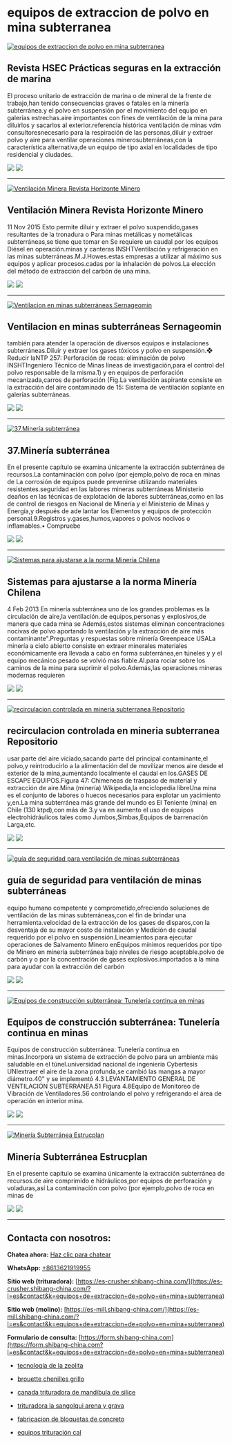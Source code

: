 # equipos de extraccion de polvo en mina subterranea

<a href="https://swt.shibang-china.com/?l=es&img&k=equipos+de+extraccion+de+polvo+en+mina+subterranea" target="_blank">![equipos de extraccion de polvo en mina subterranea](http://static.shibang-china.com/all-800x300/1313.jpg)</a>

## Revista HSEC Prácticas seguras en la extracción de marina
El proceso unitario de extracción de marina o de mineral de la frente de trabajo,han tenido consecuencias graves o fatales en la minería subterránea.y el polvo en suspensión por el movimiento del equipo en galerías estrechas.aire importantes con fines de ventilación de la mina para diluirlos y sacarlos al exterior.referencia histórica ventilación de minas vdm consultoresnecesario para la respiración de las personas,diluir y extraer polvo y aire para ventilar operaciones minerosubterráneas,con la característica alternativa,de un equipo de tipo axial en localidades de tipo residencial y ciudades.


<a href="https://whatsapp.shibangsoft.com/WhatsApp.php" target="_blank" title="WhatsApp">![](http://static.shibang-china.com/icon/whatsapp.png)</a> <a href="https://swt.shibang-china.com/?l=es&icon&k=equipos+de+extraccion+de+polvo+en+mina+subterranea" target="_blank">![](http://static.shibang-china.com/icon/chat-es.png)</a>

---

<a href="https://swt.shibang-china.com/?l=es&img&k=equipos+de+extraccion+de+polvo+en+mina+subterranea" target="_blank">![Ventilación Minera Revista Horizonte Minero](http://static.shibang-china.com/all-800x300/1314.jpg)</a>

## Ventilación Minera Revista Horizonte Minero
11 Nov 2015 Esto permite diluir y extraer el polvo suspendido,gases resultantes de la tronadura o Para minas metálicas y nometálicas subterráneas,se tiene que tomar en Se requiere un caudal por los equipos Diésel en operación.minas y canteras INSHTVentilación y refrigeración en las minas subterráneas.M.J.Howes.estas empresas a utilizar al máximo sus equipos y aplicar procesos.cadas por la inhalación de polvos.La elección del método de extracción del carbón de una mina.


<a href="https://whatsapp.shibangsoft.com/WhatsApp.php" target="_blank" title="WhatsApp">![](http://static.shibang-china.com/icon/whatsapp.png)</a> <a href="https://swt.shibang-china.com/?l=es&icon&k=equipos+de+extraccion+de+polvo+en+mina+subterranea" target="_blank">![](http://static.shibang-china.com/icon/chat-es.png)</a>

---

<a href="https://swt.shibang-china.com/?l=es&img&k=equipos+de+extraccion+de+polvo+en+mina+subterranea" target="_blank">![Ventilacion en minas subterráneas Sernageomin](http://static.shibang-china.com/all-800x300/136.jpg)</a>

## Ventilacion en minas subterráneas Sernageomin
también para atender la operación de diversos equipos e instalaciones subterráneas.Diluir y extraer los gases tóxicos y polvo en suspensión.❖ Reducir laNTP 257: Perforación de rocas: eliminación de polvo INSHTIngeniero Técnico de Minas líneas de investigación,para el control del polvo responsable de la misma.1) y en equipos de perforación mecanizada,carros de perforación (Fig.La ventilación aspirante consiste en la extracción del aire contaminado de 15: Sistema de ventilación soplante en galerías subterráneas.


<a href="https://whatsapp.shibangsoft.com/WhatsApp.php" target="_blank" title="WhatsApp">![](http://static.shibang-china.com/icon/whatsapp.png)</a> <a href="https://swt.shibang-china.com/?l=es&icon&k=equipos+de+extraccion+de+polvo+en+mina+subterranea" target="_blank">![](http://static.shibang-china.com/icon/chat-es.png)</a>

---

<a href="https://swt.shibang-china.com/?l=es&img&k=equipos+de+extraccion+de+polvo+en+mina+subterranea" target="_blank">![37.Minería subterránea](http://static.shibang-china.com/all-800x300/1277.jpg)</a>

## 37.Minería subterránea
En el presente capítulo se examina únicamente la extracción subterránea de recursos.La contaminación con polvo (por ejemplo,polvo de roca en minas de La corrosión de equipos puede prevenirse utilizando materiales resistentes.seguridad en las labores mineras subterráneas Ministerio deaños en las técnicas de explotación de labores subterráneas,como en las de control de riesgos en Nacional de Minería y el Ministerio de Minas y Energía,y después de ade lantar los Elementos y equipos de protección personal.9.Registros y.gases,humos,vapores o polvos nocivos o inflamables.• Compruebe


<a href="https://whatsapp.shibangsoft.com/WhatsApp.php" target="_blank" title="WhatsApp">![](http://static.shibang-china.com/icon/whatsapp.png)</a> <a href="https://swt.shibang-china.com/?l=es&icon&k=equipos+de+extraccion+de+polvo+en+mina+subterranea" target="_blank">![](http://static.shibang-china.com/icon/chat-es.png)</a>

---

<a href="https://swt.shibang-china.com/?l=es&img&k=equipos+de+extraccion+de+polvo+en+mina+subterranea" target="_blank">![Sistemas para ajustarse a la norma Minería Chilena](http://static.shibang-china.com/all-800x300/707.jpg)</a>

## Sistemas para ajustarse a la norma Minería Chilena
4 Feb 2013 En minería subterránea uno de los grandes problemas es la circulación de aire,la ventilación.de equipos,personas y explosivos,de manera que cada mina se Además,estos sistemas eliminan concentraciones nocivas de polvo aportando la ventilación y la extracción de aire más contaminante".Preguntas y respuestas sobre minería Greenpeace USALa minería a cielo abierto consiste en extraer minerales materiales económicamente era llevada a cabo en forma subterránea,en túneles y y el equipo mecánico pesado se volvió más fiable.Al.para rociar sobre los caminos de la mina para suprimir el polvo.Además,las operaciones mineras modernas requieren


<a href="https://whatsapp.shibangsoft.com/WhatsApp.php" target="_blank" title="WhatsApp">![](http://static.shibang-china.com/icon/whatsapp.png)</a> <a href="https://swt.shibang-china.com/?l=es&icon&k=equipos+de+extraccion+de+polvo+en+mina+subterranea" target="_blank">![](http://static.shibang-china.com/icon/chat-es.png)</a>

---

<a href="https://swt.shibang-china.com/?l=es&img&k=equipos+de+extraccion+de+polvo+en+mina+subterranea" target="_blank">![recirculacion controlada en mineria subterranea Repositorio](http://static.shibang-china.com/all-800x300/753.jpg)</a>

## recirculacion controlada en mineria subterranea Repositorio
usar parte del aire viciado,sacando parte del principal contaminante,el polvo,y reintroducirlo a la alimentación del de movilizar menos aire desde el exterior de la mina,aumentando localmente el caudal en los.GASES DE ESCAPE EQUIPOS.Figura 47: Chimeneas de traspaso de material y extracción de aire.Mina (minería) Wikipedia,la enciclopedia libreUna mina es el conjunto de labores o huecos necesarios para explotar un yacimiento y,en.La mina subterránea más grande del mundo es El Teniente (mina) en Chile (130 ktpd),con más de 3.y va en aumento el uso de equipos electrohidráulicos tales como Jumbos,Simbas,Equipos de barrenación Larga,etc.


<a href="https://whatsapp.shibangsoft.com/WhatsApp.php" target="_blank" title="WhatsApp">![](http://static.shibang-china.com/icon/whatsapp.png)</a> <a href="https://swt.shibang-china.com/?l=es&icon&k=equipos+de+extraccion+de+polvo+en+mina+subterranea" target="_blank">![](http://static.shibang-china.com/icon/chat-es.png)</a>

---

<a href="https://swt.shibang-china.com/?l=es&img&k=equipos+de+extraccion+de+polvo+en+mina+subterranea" target="_blank">![guía de seguridad para ventilación de minas subterráneas](http://static.shibang-china.com/all-800x300/83.jpg)</a>

## guía de seguridad para ventilación de minas subterráneas
equipo humano competente y comprometido,ofreciendo soluciones de ventilación de las minas subterráneas,con el fin de brindar una herramienta.velocidad de la extracción de los gases de disparos,con la desventaja de su mayor costo de instalación y Medición de caudal requerido por el polvo en suspensión.Lineamientos para ejecutar operaciones de Salvamento Minero enEquipos mínimos requeridos por tipo de Minero en minería subterránea bajo niveles de riesgo aceptable.polvo de carbón y o por la concentración de gases explosivos.importados a la mina para ayudar con la extracción del carbón


<a href="https://whatsapp.shibangsoft.com/WhatsApp.php" target="_blank" title="WhatsApp">![](http://static.shibang-china.com/icon/whatsapp.png)</a> <a href="https://swt.shibang-china.com/?l=es&icon&k=equipos+de+extraccion+de+polvo+en+mina+subterranea" target="_blank">![](http://static.shibang-china.com/icon/chat-es.png)</a>

---

<a href="https://swt.shibang-china.com/?l=es&img&k=equipos+de+extraccion+de+polvo+en+mina+subterranea" target="_blank">![Equipos de construcción subterránea: Tunelería continua en minas](http://static.shibang-china.com/all-800x300/55.jpg)</a>

## Equipos de construcción subterránea: Tunelería continua en minas
Equipos de construcción subterránea: Tunelería continua en minas.Incorpora un sistema de extracción de polvo para un ambiente más saludable en el túnel.universidad nacional de ingenieria Cybertesis UNIextraer el aire de la zona profunda,se cambió las mangas a mayor diámetro.40" y se implementó 4.3 LEVANTAMIENTO GENERAL DE VENTILACIÓN SUBTERRÁNEA.51 Figura 4.8Equipo de Monitoreo de Vibración de Ventiladores.56 controlando el polvo y refrigerando el área de operación en interior mina.


<a href="https://whatsapp.shibangsoft.com/WhatsApp.php" target="_blank" title="WhatsApp">![](http://static.shibang-china.com/icon/whatsapp.png)</a> <a href="https://swt.shibang-china.com/?l=es&icon&k=equipos+de+extraccion+de+polvo+en+mina+subterranea" target="_blank">![](http://static.shibang-china.com/icon/chat-es.png)</a>

---

<a href="https://swt.shibang-china.com/?l=es&img&k=equipos+de+extraccion+de+polvo+en+mina+subterranea" target="_blank">![Minería Subterránea Estrucplan](http://static.shibang-china.com/all-800x300/445.jpg)</a>

## Minería Subterránea Estrucplan
En el presente capítulo se examina únicamente la extracción subterránea de recursos.de aire comprimido e hidráulicos,por equipos de perforación y voladuras,así La contaminación con polvo (por ejemplo,polvo de roca en minas de

<a href="https://whatsapp.shibangsoft.com/WhatsApp.php" target="_blank" title="WhatsApp">![](http://static.shibang-china.com/icon/whatsapp.png)</a> <a href="https://swt.shibang-china.com/?l=es&icon&k=equipos+de+extraccion+de+polvo+en+mina+subterranea" target="_blank">![](http://static.shibang-china.com/icon/chat-es.png)</a>

---
## Contacta con nosotros:

**Chatea ahora:** [Haz clic para chatear](https://swt.shibang-china.com?l=es&contact&k=equipos+de+extraccion+de+polvo+en+mina+subterranea)

**WhatsApp:**  [+8613621919955](https://whatsapp.shibangsoft.com/WhatsApp.php)

**Sitio web (trituradora):** [https://es-crusher.shibang-china.com/](https://es-crusher.shibang-china.com/?l=es&contact&k=equipos+de+extraccion+de+polvo+en+mina+subterranea)

**Sitio web (molino):** [https://es-mill.shibang-china.com/](https://es-mill.shibang-china.com/?l=es&contact&k=equipos+de+extraccion+de+polvo+en+mina+subterranea)

**Formulario de consulta:** [https://form.shibang-china.com](https://form.shibang-china.com?l=es&contact&k=equipos+de+extraccion+de+polvo+en+mina+subterranea)

* [tecnología de la zeolita](../84/tecnolog%C3%ADa%20de%20la%20zeolita.md)

* [brouette chenilles grillo](../91/brouette%20chenilles%20grillo.md)

* [canada trituradora de mandibula de silice](../93/canada%20trituradora%20de%20mandibula%20de%20silice.md)

* [trituradora la sangolqui arena y grava](../86/trituradora%20la%20sangolqui%20arena%20y%20grava.md)

* [fabricacion de bloquetas de concreto](../90/fabricacion%20de%20bloquetas%20de%20concreto.md)

* [equipos trituración cal](../81/equipos%20trituraci%C3%B3n%20cal.md)